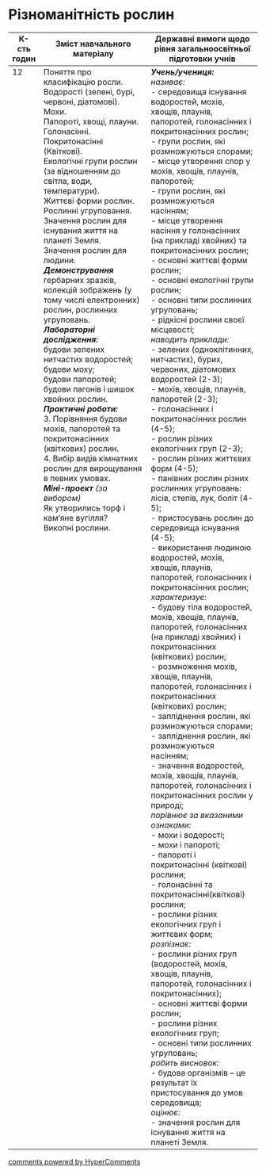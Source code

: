 <div id="hypercomments_widget" class="js-hypercomments-widget invisible"></div>

# Різноманітність рослин

<table>
  <tr>
    <td width="10%" align="center"><b>К-сть годин</b></td>  
    <td width="45%" align="center"><b>Зміст навчального матеріалу</b></td>
    <td width="45%" align="center"><b>Державні вимоги щодо рівня загальноосвітньої підготовки учнів</b></td>
  </tr>
<tbody>
  <tr>
<td width="10%" style="vertical-align:top !important;">12</td>
    <td width="45%" style="vertical-align:top !important;">
Поняття про класифікацію росли.  <br>
Водорості (зелені, бурі, червоні, діатомові). <br>
Мохи. <br>
Папороті, хвощі, плауни. <br>
Голонасінні. <br>
Покритонасінні (Квіткові).  <br>
Екологічні групи рослин (за відношенням до світла, води, температури). <br>
Життєві форми рослин.<br>
Рослинні угруповання.<br>
Значення рослин для існування життя на планеті Земля.<br>
Значення рослин для людини.<br>
<b><i>Демонстрування</i></b><br>
гербарних зразків, колекцій зображень (у тому числі електронних) рослин, рослинних угруповань. <br>
<b><i>Лабораторні дослідження:</i></b><br>
будови зелених нитчастих водоростей;<br>
будови моху;<br>
будови папоротей;<br>
будови пагонів і шишок хвойних рослин.<br>
<b><i>Практичні роботи:</i></b><br>
3. Порівняння будови мохів, папоротей та покритонасінних (квіткових) рослин.<br>
4. Вибір видів кімнатних рослин для вирощування в певних умовах.<br>
<b><i>Міні-проект</b> (за вибором)</i><br>
Як утворились торф і кам’яне вугілля?<br>
Викопні рослини.
</td>
    <td width="45%" style="vertical-align:top !important;">
<i><b>Учень/учениця:</b></i><br>
<i>називає:</i><br>
- середовища існування водоростей, мохів, хвощів, плаунів, папоротей, голонасінних і покритонасінних рослин;<br>
- групи рослин, які розмножуються спорами;<br>
- місце утворення спор у мохів, хвощів, плаунів, папоротей;<br>
- групи рослин, які розмножуються насінням;<br>
- місце утворення насіння у голонасінних (на прикладі хвойних) та покритонасінних рослин;<br>
- основні життєві форми рослин;<br>
- основні екологічні групи рослин;<br>
- основні типи рослинних угруповань;<br>
- рідкісні рослини своєї місцевості;<br>
<i>наводить приклади:</i><br>
- зелених (одноклітинних, нитчастих), бурих, червоних, діатомових водоростей (2-3); <br>
- мохів, хвощів, плаунів, папоротей (2-3);<br>
- голонасінних і покритонасінних рослин (4-5);<br>
- рослин різних екологічних груп (2-3);<br>
- рослин різних життєвих форм (4-5);<br>
- панівних рослин різних рослинних угруповань: лісів, степів, лук, боліт (4-5);<br>
- пристосувань рослин до середовища існування (4-5);<br>
- використання людиною водоростей, мохів, хвощів, плаунів, папоротей, голонасінних і покритонасінних рослин;<br>
<i>характеризує:</i><br>
- будову тіла водоростей, мохів, хвощів, плаунів, папоротей, голонасінних (на прикладі хвойних) і покритонасінних (квіткових) рослин;<br>
- розмноження мохів, хвощів, плаунів, папоротей, голонасінних і покритонасінних (квіткових) рослин;   <br>
- запліднення рослин, які розмножуються спорами;<br>
- запліднення рослин, які розмножуються насінням;<br>
- значення водоростей, мохів, хвощів, плаунів, папоротей, голонасінних і покритонасінних рослин у природі;<br>
<i>порівнює за вказаними ознаками:</i><br>
- мохи і водорості;<br>
- мохи і папороті;<br>
- папороті і покритонасінні (квіткові) рослини;<br>
- голонасінні та покритонасінні(квіткові) рослини;<br>
- рослини різних екологічних груп і життєвих форм;<br>
<i>розпізнає:</i><br>
 - рослини різних груп (водоростей, мохів, хвощів, плаунів, папоротей, голонасінних і покритонасінних);<br>
- основні життєві форми рослин;<br>
- рослини різних екологічних груп;<br>
- основні типи рослинних угруповань;<br>
<i>робить висновок:</i> <br>
- будова організмів – це результат їх пристосування до умов середовища;<br>
<i>оцінює:</i><br>
- значення рослин для існування життя на планеті Земля.</td>
  </tr>
</tbody>
</table>

<div class="js-hypercomments-container">
<a href="http://hypercomments.com" class="hc-link" title="comments widget">comments powered by HyperComments</a>
</div>